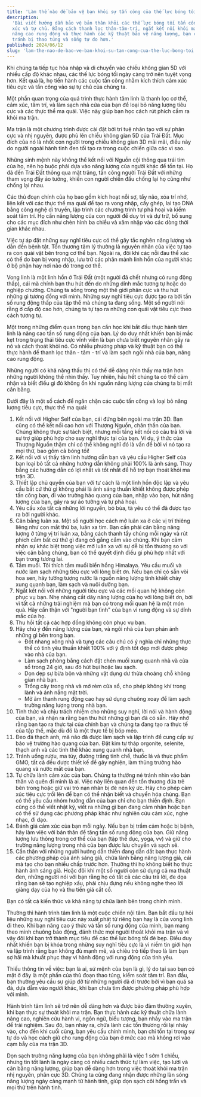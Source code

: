 ```yaml
---
title: 'Làm thế nào để bảo vệ bạn khỏi sự tấn công của thế lực bóng tối?'
description:
  'Bài viết hướng dẫn bảo vệ bản thân khỏi các thế lực bóng tối tấn công vào cảm
  xúc và tự chủ. Bằng cách thanh lọc thân-tâm-trí, ngắt kết nối khỏi ma trận 3D,
  nâng cao rung động và thực hành các kỹ thuật bảo vệ năng lượng, bạn có thể
  tránh bị thao túng và sống tự do hơn.'
published: 2024/06/12
slug: 'lam-the-nao-de-bao-ve-ban-khoi-su-tan-cong-cua-the-luc-bong-toi'
---
```


Khi chúng ta tiếp tục hòa nhập và di chuyển vào chiều không gian 5D với nhiều
cấp độ khác nhau, các thế lực bóng tối ngày càng trở nên tuyệt vọng hơn. Kết quả
là, họ tiến hành các cuộc tấn công nhằm kích thích cảm xúc tiêu cực và tấn công
vào sự tự chủ của chúng ta.

Một phần quan trọng của quá trình thực hành tâm linh là thanh lọc cơ thể, cảm
xúc, tâm trí, và làm sạch nhà cửa của bạn để loại bỏ năng lượng tiêu cực và các
thực thể ma quái. Việc này giúp bạn học cách rút phích cắm ra khỏi ma trận.

Ma trận là một chương trình được cài đặt bởi trí tuệ nhân tạo với sự phân cực và
nhị nguyên, được phủ lên chiều không gian 5D của Trái Đất. Mục đích của nó là
nhốt con người trong chiều không gian 3D mãi mãi, điều này do người ngoài hành
tinh đen tối tạo ra trong cuộc chiến giữa các vì sao.

Những sinh mệnh này không thể kết nối với Nguồn cội thông qua trái tim của họ,
nên họ buộc phải dựa vào năng lượng của người khác để tồn tại. Họ đã đến Trái
Đất thông qua mặt trăng, tấn công người Trái Đất với những tham vọng đầy ảo
tưởng, khiến con người chiến đấu chống lại họ cũng như chống lại nhau.

Các thủ đoạn chính của họ bao gồm kích hoạt nỗi sợ, tẩy não, xóa trí nhớ, liên
kết với các thực thể ma quái để tạo ra vong nhập, cấy ghép, lai tạo DNA bằng
công nghệ di truyền, lập trình các chương trình tự phá hoại và kiểm soát tâm
trí. Họ cần năng lượng của con người để duy trì và dự trữ, bổ sung cho các mục
đích như chèn hình ba chiều và xâm nhập vào các dòng thời gian khác nhau.

Việc tự áp đặt những suy nghĩ tiêu cực có thể gây tắc nghẽn năng lượng và dẫn
đến bệnh tật. Tổn thương tâm lý thường là nguyên nhân của việc tự tạo ra con
quái vật bên trong cơ thể bạn. Ngoài ra, đôi khi các nỗi đau thể xác có thể do
bạn bị vong nhập, lưu trữ các phân mảnh linh hồn của người khác ở bộ phận hay
nơi nào đó trong cơ thể.

Vong linh là một linh hồn ở Trái Đất (một người đã chết nhưng có rung động
thấp), cái mà chính bạn thu hút đến do những dính mắc tương tự hoặc do nghiệp
chướng. Chúng ta sống trong một thế giới phân cực và thu hút những gì tương đồng
với mình. Những suy nghĩ tiêu cực được tạo ra bởi tần số rung động thấp của tập
thể mà chúng ta đang sống. Một số người nói rằng ở cấp độ cao hơn, chúng ta tự
tạo ra những con quái vật tiêu cực theo cách tương tự.

Một trong những điểm quan trọng bạn cần học khi bắt đầu thực hành tâm linh là
nâng cao tần số rung động của bạn. Lý do duy nhất khiến bạn bị mắc kẹt trong
trạng thái tiêu cực vĩnh viễn là bạn chưa biết nguyên nhân gây ra nó và cách
thoát khỏi nó. Có nhiều phương pháp và kỹ thuật bạn có thể thực hành để thanh
lọc thân - tâm - trí và làm sạch ngôi nhà của bạn, nâng cao rung động.

Những người có khả năng thấu thị có thể dễ dàng nhìn thấy ma trận hơn những
người không thể nhìn thấy. Tuy nhiên, hầu hết chúng ta có thể cảm nhận và biết
điều gì đó không ổn khi nguồn năng lượng của chúng ta bị mất cân bằng.

Dưới đây là một số cách để ngăn chặn các cuộc tấn công và loại bỏ năng lượng
tiêu cực, thực thể ma quái:

1. Kết nối với Higher Self của bạn, cái đứng bên ngoài ma trận 3D. Bạn cũng có
   thể kết nối cao hơn với Thượng Nguồn, chân thần của bạn. Chúng không thực sự
   tách biệt, nhưng mỗi tầng kết nối có câu trả lời và sự trợ giúp phù hợp cho
   suy nghĩ thực tại của bạn. Ví dụ, ý thức của Thượng Nguồn thậm chí có thể
   không nghĩ đó là vấn đề bởi vì nó tạo ra mọi thứ, bao gồm cả bóng tối!
2. Kết nối với vị thầy tâm linh hướng dẫn bạn và yêu cầu Higher Self của bạn
   loại bỏ tất cả những hướng dẫn không phải 100% là ánh sáng. Thay bằng các
   hướng dẫn có lợi nhất và tốt nhất để hỗ trợ bạn thoát khỏi ma trận 3D.
3. Thiết lập chủ quyền của bạn với tư cách là một linh hồn độc lập và yêu cầu
   bất cứ thứ gì không phải là ánh sáng thuần khiết không được phép tấn công
   bạn, đi vào trường hào quang của bạn, nhập vào bạn, hút năng lượng của bạn,
   gây ra sự ảo tưởng và tự phá hoại.
4. Yêu cầu xóa tất cả những lời nguyền, bỏ bùa, tà yêu có thể đã được tạo ra bởi
   người khác.
5. Cân bằng luân xa. Một số người học cách mở luân xa ở các vị trí thiêng liêng
   như con mắt thứ ba, luân xa tim. Bạn cần phải cân bằng năng lượng ở từng vị
   trí luân xa, bằng cách thanh tẩy chúng mỗi ngày và rút phích cắm bất cứ thứ
   gì đang cố gắng cắm vào chúng. Khi bạn cảm nhận sự khác biệt trong việc mở
   luân xa với sự dễ bị tổn thương so với việc cân bằng chúng, bạn có thể quyết
   định điều gì phù hợp nhất với bạn trong tương lai.
6. Tắm muối. Tôi thích tắm muối biển hồng Himalaya. Yêu cầu muối và nước làm
   sạch những tiêu cực với lòng biết ơn. Nếu bạn chỉ có sẵn vòi hoa sen, hãy
   tưởng tượng nước là nguồn năng lượng tinh khiết chảy xung quanh bạn, làm sạch
   và nuôi dưỡng bạn.
7. Ngắt kết nối với những người tiêu cực và các mối quan hệ không còn phục vụ
   bạn. Nhẹ nhàng cắt dây năng lượng của họ với lòng biết ơn, bởi vì tất cả
   những trải nghiệm mà bạn có trong mối quan hệ là một món quà. Hãy cẩn thận
   với "người bạn tình" của bạn vì rung động và sự dính mắc của họ.
8. Thu hồi tất cả các hợp đồng không còn phục vụ bạn.
9. Hãy chú ý đến năng lượng của bạn, và ngôi nhà của bạn phản ánh những gì bên
   trong bạn.
   - Đốt nhang xông nhà và tụng các câu chú có ý nghĩa chỉ những thực thể có
     tình yêu thuần khiết 100% với ý định tốt đẹp mới được phép vào nhà của bạn.
   - Làm sạch phòng bằng cách đặt chén muối xung quanh nhà và cửa sổ trong 24
     giờ, sau đó hút bụi hoặc lau sạch.
   - Dọn dẹp sự bừa bộn và những vật dụng dư thừa choáng chỗ không gian nhà bạn.
   - Trồng cây trong nhà và mở rèm cửa sổ, cho phép không khí trong lành và ánh
     nắng mặt trời.
   - Mở âm thanh rung động cao hay sử dụng chuông xoay để làm sạch trường năng
     lượng trong nhà bạn.
10. Tỉnh thức và chịu trách nhiệm cho những suy nghĩ, lời nói và hành động của
    bạn, và nhận ra rằng bạn thu hút những gì bạn đã có sẵn. Hãy nhớ rằng bạn
    tạo ra thực tại của chính bạn và chúng ta đang tạo ra thực tế của tập thể,
    mặc dù đó là một thực tế bị bóp méo.
11. Đeo đá thạch anh, mã não đã được làm sạch và lập trình để cung cấp sự bảo vệ
    trường hào quang của bạn. Đặt kim tự tháp orgonite, selenite, thạch anh và
    các tinh thể khác xung quanh nhà bạn.
12. Tránh uống rượu, ma túy, đường trắng tinh chế, thuốc lá và thực phẩm GMO,
    tất cả đều được thiết kế để gây nghiện, làm thủng trường hào quang và nước
    mắt của bạn.
13. Tự chữa lành cảm xúc của bạn. Chúng ta thường né tránh nhìn vào bản thân và
    quên đi mình là ai. Việc này liên quan đến tổn thương đứa trẻ bên trong hoặc
    giữ vai trò nạn nhân bị đè nén ký ức. Hãy cho phép cảm xúc tiêu cực trồi lên
    để bạn có thể nhận biết và chuyển hóa chúng. Bạn có thể yêu cầu nhóm hướng
    dẫn của bạn chỉ cho bạn thiền định. Bạn cũng có thể viết nhật ký, viết ra
    những gì bạn đang cảm nhận hoặc bạn có thể sử dụng các phương pháp khác như
    nghiên cứu cảm xúc, nghe nhạc, đi dạo.
14. Đánh giá cảm xúc của bạn mỗi ngày. Nếu bạn bị trầm cảm hoặc bị bệnh, hãy làm
    việc với bản thân để tăng tần số rung động của bạn. Giữ năng lượng lưu thông
    trong cơ thể của bạn (tập thể dục, yoga, vv) và giữ cho trường năng lượng
    trong nhà của bạn được lưu chuyển và sạch sẽ.
15. Cẩn thận với những người hướng dẫn thiền đang dẫn dắt bạn thực hành các
    phương pháp của ánh sáng giả, chữa lành bằng năng lượng giả, cái mà tạo cho
    bạn nhiều chấp trước hơn. Thường thì họ không biết họ thực hành ánh sáng
    giả. Hoặc đôi khi một số người còn sử dụng cả ma thuật đen, những người nói
    với bạn rằng họ có tất cả các câu trả lời, đe dọa rằng bạn sẽ tạo nghiệp
    xấu, phải chịu đựng nếu không nghe theo lời giảng dạy của họ và thu tiền giá
    cắt cổ.

Bạn có tất cả kiến thức và khả năng tự chữa lành bên trong chính mình.

Thường thì hành trình tâm linh là một cuộc chiến nội tâm. Bạn bắt đầu tự hỏi
liệu những suy nghĩ tiêu cực này xuất phát từ riêng bạn hay là của vong linh đi
theo. Khi bạn nâng cao ý thức và tần số rung động của mình, bạn mang theo mình
chuông báo động, đánh thức mọi người thoát khỏi ma trận và vì vậy đôi khi bạn
trở thành mục tiêu để các thế lực bóng tối đè bẹp. Điều duy nhất khiến bạn bị
khóa trong những suy nghĩ tiêu cực là vì niềm tin giới hạn và lập trình rằng bạn
không đủ mạnh mẽ, và chiêu trò tiếp theo là làm bạn sợ hãi mà khuất phục thay vì
hành động với rung động của tình yêu.

Thiếu thông tin về việc: bạn là ai, sứ mệnh của bạn là gì, lý do tại sao bạn có
mặt ở đây là một phần của thủ đoạn thao túng, kiểm soát tâm trí. Ban đầu, bạn
thường yêu cầu sự giúp đỡ từ những người đã đi trước bởi vì bạn quá sa đà, dựa
dẫm vào người khác, khi bạn chưa tìm được phương pháp phù hợp với mình.

Hành trình tâm linh sẽ trở nên dễ dàng hơn và được bảo đảm thường xuyên, khi bạn
thực sự thoát khỏi ma trận. Bạn thực hành các kỹ thuật chữa lành nâng cao,
nghiên cứu hành vi, ngôn ngữ, biểu tượng, bạn nhảy vào ma trận để trải nghiệm.
Sau đó, bạn nhảy ra, chữa lành các tổn thương rồi lại nhảy vào, cho đến khi cuối
cùng, bạn yêu cầu chính mình, bạn chỉ tồn tại trong sự tự do và học cách giữ cho
rung động của bạn ở mức cao mà không rơi vào cạm bẫy của ma trận 3D.

Dọn sạch trường năng lượng của bạn không phải là việc 1 sớm 1 chiều, nhưng tin
tốt lành là ngày càng có nhiều cách thức tự làm việc, tạo lưới và cân bằng năng
lượng, giúp bạn dễ dàng hơn trong việc thoát khỏi ma trận nhị nguyên, phân cực
3D. Chúng ta cũng đang nhận được những làn sóng năng lượng ngày càng mạnh từ
hành tinh, giúp dọn sạch cõi hồng trần và mọi thứ trên hành tinh.

